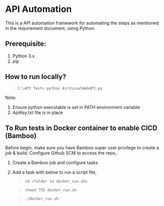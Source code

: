 # API Automation

This is a API automation framework for automating the steps as mentioned in the requirement document, using Python.

## Prerequisite:
1. Python 3.x
2. pip

## How to run locally?

>`C:\API Test> python AirVisualWebAPI.py`

Note:
1. Ensure python executable is set in PATH environment variable
2. ApiKey.txt file is in place

## To Run tests in Docker container to enable CICD (Bamboo)
Before begin, make sure you have Bamboo super user privilege to create a job & build.
Configure Github SCM to access the repo,
1. Create a Bamboo job and configure tasks
2. Add a task with below to run a script file,

   >`cd <folder to docker_run.sh>`
   
   >`chmod 755 docker_run.sh`
   
   >`./docker_run.sh`
